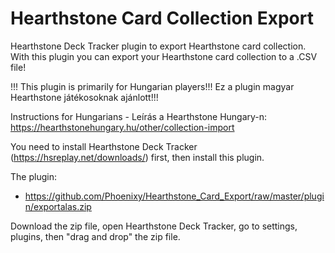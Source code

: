 # Hearthstone Card Collection Export
Hearthstone Deck Tracker plugin to export Hearthstone card collection.
With this plugin you can export your Hearthstone card collection to a .CSV file!

!!! This plugin is primarily for Hungarian players!!! Ez a plugin magyar Hearthstone játékosoknak ajánlott!!!

Instructions for Hungarians - Leírás a Hearthstone Hungary-n: https://hearthstonehungary.hu/other/collection-import

You need to install Hearthstone Deck Tracker (https://hsreplay.net/downloads/) first, then install this plugin.


The plugin:
- https://github.com/Phoenixy/Hearthstone_Card_Export/raw/master/plugin/exportalas.zip

Download the zip file, open Hearthstone Deck Tracker, go to settings, plugins, then "drag and drop" the zip file.
